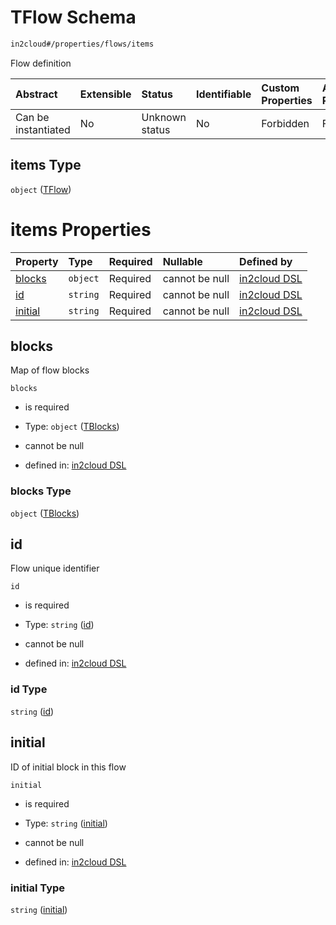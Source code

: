 # TFlow Schema

```txt
in2cloud#/properties/flows/items
```

Flow definition

| Abstract            | Extensible | Status         | Identifiable | Custom Properties | Additional Properties | Access Restrictions | Defined In                                                                     |
| :------------------ | :--------- | :------------- | :----------- | :---------------- | :-------------------- | :------------------ | :----------------------------------------------------------------------------- |
| Can be instantiated | No         | Unknown status | No           | Forbidden         | Forbidden             | none                | [TDSLRoot.schema.json*](../schema/TDSLRoot.schema.json "open original schema") |

## items Type

`object` ([TFlow](tdslroot-definitions-tflow.md))

# items Properties

| Property            | Type     | Required | Nullable       | Defined by                                                                                                        |
| :------------------ | :------- | :------- | :------------- | :---------------------------------------------------------------------------------------------------------------- |
| [blocks](#blocks)   | `object` | Required | cannot be null | [in2cloud DSL](tdslroot-definitions-tblocks.md "in2cloud#/definitions/TFlow/properties/blocks")                   |
| [id](#id)           | `string` | Required | cannot be null | [in2cloud DSL](tdslroot-definitions-tflow-properties-id.md "in2cloud#/definitions/TFlow/properties/id")           |
| [initial](#initial) | `string` | Required | cannot be null | [in2cloud DSL](tdslroot-definitions-tflow-properties-initial.md "in2cloud#/definitions/TFlow/properties/initial") |

## blocks

Map of flow blocks

`blocks`

*   is required

*   Type: `object` ([TBlocks](tdslroot-definitions-tblocks.md))

*   cannot be null

*   defined in: [in2cloud DSL](tdslroot-definitions-tblocks.md "in2cloud#/definitions/TFlow/properties/blocks")

### blocks Type

`object` ([TBlocks](tdslroot-definitions-tblocks.md))

## id

Flow unique identifier

`id`

*   is required

*   Type: `string` ([id](tdslroot-definitions-tflow-properties-id.md))

*   cannot be null

*   defined in: [in2cloud DSL](tdslroot-definitions-tflow-properties-id.md "in2cloud#/definitions/TFlow/properties/id")

### id Type

`string` ([id](tdslroot-definitions-tflow-properties-id.md))

## initial

ID of initial block in this flow

`initial`

*   is required

*   Type: `string` ([initial](tdslroot-definitions-tflow-properties-initial.md))

*   cannot be null

*   defined in: [in2cloud DSL](tdslroot-definitions-tflow-properties-initial.md "in2cloud#/definitions/TFlow/properties/initial")

### initial Type

`string` ([initial](tdslroot-definitions-tflow-properties-initial.md))

